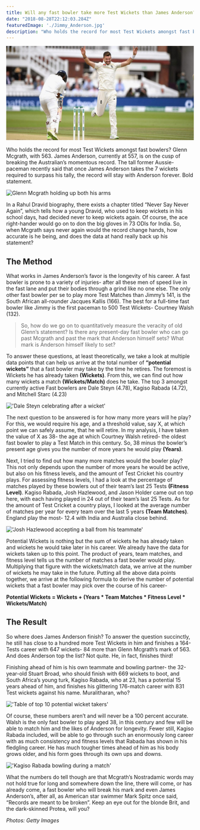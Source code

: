 ```yaml
---
title: Will any fast bowler take more Test Wickets than James Anderson?
date: "2018-08-28T22:12:03.284Z"
featuredImage: './Jimmy_Anderson.jpg'
description: "Who holds the record for most Test Wickets amongst fast bowlers? Glenn Mcgrath, with 563. James Anderson, currently at 557, is on the cusp of breaking the Australian’s momentous record. The tall former Aussie-paceman recently said that once James Anderson takes the 7 wickets required to surpass his tally, the record will stay with Anderson forever. Bold statement."
---
```


![James "Jimmy" Anderson celebrating after a wicket](./Jimmy_Anderson.jpg)

Who holds the record for most Test Wickets amongst fast bowlers? Glenn Mcgrath, with 563. James Anderson, currently at 557, is on the cusp of breaking the Australian’s momentous record. The tall former Aussie-paceman recently said that once James Anderson takes the 7 wickets required to surpass his tally, the record will stay with Anderson forever. Bold statement.

![Glenn Mcgrath holding up both his arms](https://static.sportskeeda.com/editor/2018/08/26aea-1535462308-800.jpg)

In a Rahul Dravid biography, there exists a chapter titled “Never Say Never Again”, which tells how a young Dravid, who used to keep wickets in his school days, had decided never to keep wickets again. Of course, the ace right-hander would go on to don the big gloves in 73 ODIs for India. So, when Mcgrath says never again would the record change hands, how accurate is he being, and does the data at hand really back up his statement?

## The Method

What works in James Anderson’s favor is the longevity of his career. A fast bowler is prone to a variety of injuries- after all these men of speed live in the fast lane and put their bodies through a grind like no one else. The only other fast bowler per se to play more Test Matches than Jimmy’s 141, is the South African all-rounder Jacques Kallis (166). The best for a full-time fast bowler like Jimmy is the first paceman to 500 Test Wickets- Courtney Walsh (132).

> So, how do we go on to quantitatively measure the veracity of old Glenn’s statement? Is there any present-day fast bowler who can go past Mcgrath and past the mark that Anderson himself sets? What mark is Anderson himself likely to set?

To answer these questions, at least theoretically, we take a look at multiple data points that can help us arrive at the total number of **“potential wickets”** that a fast bowler may take by the time he retires. The foremost is Wickets he has already taken **(Wickets)**. From this, we can find out how many wickets a match **(Wickets/Match)** does he take. The top 3 amongst currently active Fast bowlers are Dale Steyn (4.78), Kagiso Rabada (4.72), and Mitchell Starc (4.23)

!['Dale Steyn celebrating after a wicket'](https://static.sportskeeda.com/editor/2018/08/1507b-1535463544-800.jpg)

The next question to be answered is for how many more years will he play? For this, we would require his age, and a threshold value, say X, at which point we can safely assume, that he will retire. In my analysis, I have taken the value of X as 38- the age at which Courtney Walsh retired- the oldest fast bowler to play a Test Match in this century. So, 38 minus the bowler’s present age gives you the number of more years he would play **(Years)**.

Next, I tried to find out how many more matches would the bowler play? This not only depends upon the number of more years he would be active, but also on his fitness levels, and the amount of Test Cricket his country plays. For assessing fitness levels, I had a look at the percentage of matches played by these bowlers out of their team’s last 25 Tests **(Fitness Level)**. Kagiso Rabada, Josh Hazlewood, and Jason Holder came out on top here, with each having played in 24 out of their team’s last 25 Tests. As for the amount of Test Cricket a country plays, I looked at the average number of matches per year for every team over the last 5 years **(Team Matches)**. England play the most- 12.4 with India and Australia close behind.

!['Josh Hazlewood accepting a ball from his teammate'](https://static.sportskeeda.com/editor/2018/08/9c5e9-1535467364-800.jpg)

Potential Wickets is nothing but the sum of wickets he has already taken and wickets he would take later in his career. We already have the data for wickets taken up to this point. The product of years, team matches, and fitness level tells us the number of matches a fast bowler would play. Multiplying that figure with the wickets/match data, we arrive at the number of wickets he may take in the future. Putting all the above data points together, we arrive at the following formula to derive the number of potential wickets that a fast bowler may pick over the course of his career-

**Potential Wickets = Wickets + (Years * Team Matches * Fitness Level * Wickets/Match)**

## The Result

So where does James Anderson finish? To answer the question succinctly, he still has close to a hundred more Test Wickets in him and finishes a 164-Tests career with 647 wickets- 84 more than Glenn Mcgrath’s mark of 563. And does Anderson top the list? Not quite. He, in fact, finishes third!

Finishing ahead of him is his own teammate and bowling partner- the 32-year-old Stuart Broad, who should finish with 669 wickets to boot, and South Africa’s young turk, Kagiso Rabada, who at 23, has a potential 15 years ahead of him, and finishes his glittering 176-match career with 831 Test wickets against his name. Muralitharan, who?

!['Table of top 10 potential wicket takers'](https://static.sportskeeda.com/editor/2018/08/c4d32-1535467249-800.jpg)

Of course, these numbers aren’t and will never be a 100 percent accurate. Walsh is the only fast bowler to play aged 38, in this century and few will be able to match him and the likes of Anderson for longevity. Fewer still, Kagiso Rabada included, will be able to go through such an enormously long career with as much consistency and fitness levels that Rabada has shown in his fledgling career. He has much tougher times ahead of him as his body grows older, and his form goes through its own ups and downs.

!['Kagiso Rabada bowling during a match'](https://static.sportskeeda.com/editor/2018/08/9f1dd-1535466143-800.jpg)

What the numbers do tell though are that Mcgrath’s Nostradamic words may not hold true for long and somewhere down the line, there will come, or has already come, a fast bowler who will break his mark and even James Anderson’s, after all, as American star swimmer Mark Spitz once said, “Records are meant to be broken”. Keep an eye out for the blonde Brit, and the dark-skinned Protea, will you?

*Photos: Getty Images*
